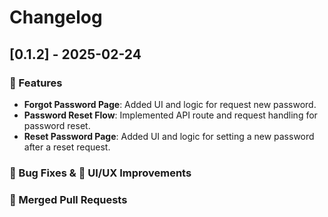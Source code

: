 # Changelog

## [0.1.2] - 2025-02-24

### 🚀 Features  
- **Forgot Password Page**: Added UI and logic for request new password.  
- **Password Reset Flow**: Implemented API route and request handling for password reset.  
- **Reset Password Page**: Added UI and logic for setting a new password after a reset request.  

### 🐛 Bug Fixes & 🎨 UI/UX Improvements  

### 🔄 Merged Pull Requests  

